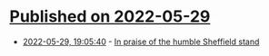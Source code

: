 # [Published on 2022-05-29](index.md)

* [2022-05-29, 19:05:40](https://news.ycombinator.com/item?id=31551854) - [In praise of the humble Sheffield stand](https://threadreaderapp.com/thread/1493299809574342659)
